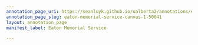 ```yaml
---
annotation_page_uri: https://seanluyk.github.io/ualberta2/annotations/eaton-memorial-service-canvas-1-50041.json
annotation_page_slug: eaton-memorial-service-canvas-1-50041
layout: annotation_page
manifest_label: Eaton Memorial Service

---
```

